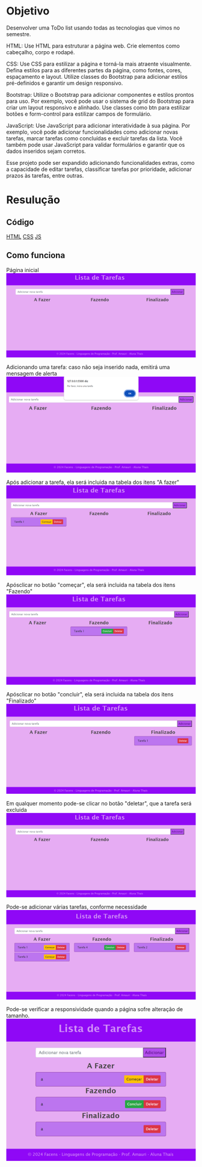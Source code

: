 # Objetivo
Desenvolver uma ToDo list usando todas as tecnologias que vimos no semestre.

HTML: Use HTML para estruturar a página web. Crie elementos como cabeçalho, corpo e rodapé. 

CSS: Use CSS para estilizar a página e torná-la mais atraente visualmente. Defina estilos para as diferentes partes da página, como fontes, cores, espaçamento e layout. Utilize classes do Bootstrap para adicionar estilos pré-definidos e garantir um design responsivo.

Bootstrap: Utilize o Bootstrap para adicionar componentes e estilos prontos para uso. Por exemplo, você pode usar o sistema de grid do Bootstrap para criar um layout responsivo e alinhado. Use classes como btn para estilizar botões e form-control para estilizar campos de formulário.

JavaScript: Use JavaScript para adicionar interatividade à sua página. Por exemplo, você pode adicionar funcionalidades como adicionar novas tarefas, marcar tarefas como concluídas e excluir tarefas da lista. Você também pode usar JavaScript para validar formulários e garantir que os dados inseridos sejam corretos.

Esse projeto pode ser expandido adicionando funcionalidades extras, como a capacidade de editar tarefas, classificar tarefas por prioridade, adicionar prazos às tarefas, entre outras. 

# Resulução
## Código
[HTML](https://github.com/thaisconto/Curso-ADS/tree/main/JavaScript_Web/Listas/AF/index.html)
[CSS](https://github.com/thaisconto/Curso-ADS/tree/main/JavaScript_Web/Listas/AF/styles.css)
[JS](https://github.com/thaisconto/Curso-ADS/tree/main/JavaScript_Web/Listas/AF/script.js)

## Como funciona

Página inicial
<img src = print1.png>

Adicionando uma tarefa: caso não seja inserido nada, emitirá uma mensagem de alerta
<img src = print6.png>

Após adicionar a tarefa, ela será incluida na tabela dos itens "A fazer"
<img src = print2.png>

Apósclicar no botão "começar", ela será incluida na tabela dos itens "Fazendo"
<img src = print3.png>

Apósclicar no botão "concluir", ela será incluida na tabela dos itens "Finalizado"
<img src = print4.png>

Em qualquer momento pode-se clicar no botão "deletar", que a tarefa será excluida
<img src = print1.png>

Pode-se adicionar várias tarefas, conforme necessidade
<img src = print5.png>

Pode-se verificar a responsividade quando a página sofre alteração de tamanho.
<img src = print7.png>


